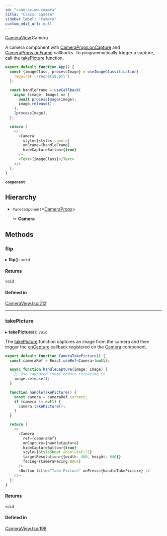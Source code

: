 ```yaml
---
id: "cameraview.camera"
title: "Class: Camera"
sidebar_label: "Camera"
custom_edit_url: null
---
```


[CameraView](../modules/cameraview.md).Camera

A camera component with [CameraProps.onCapture](../interfaces/cameraview.cameraprops.md#oncapture) and [CameraProps.onFrame](../interfaces/cameraview.cameraprops.md#onframe) callbacks.
To programmatically trigger a capture, call the [takePicture](cameraview.camera.md#takepicture) function.

```typescript
export default function App() {
  const {imageClass, processImage} = useImageClassification(
    require('./resnet18.ptl'),
  );

  const handleFrame = useCallback(
    async (image: Image) => {
      await processImage(image);
      image.release();
    },
    [processImage],
  );

  return (
    <>
      <Camera
        style={styles.camera}
        onFrame={handleFrame}
        hideCaptureButton={true}
      />
      <Text>{imageClass}</Text>
    </>
  );
}
```

**`component`**

## Hierarchy

- `PureComponent`<[CameraProps](../interfaces/cameraview.cameraprops.md)\>

  ↳ **Camera**

## Methods

### flip

▸ **flip**(): `void`

#### Returns

`void`

#### Defined in

[CameraView.tsx:212](https://github.com/pytorch/live/blob/0290bc4/react-native-pytorch-core/src/CameraView.tsx#L212)

___

### takePicture

▸ **takePicture**(): `void`

The [takePicture](cameraview.camera.md#takepicture) function captures an image from the camera and then
trigger the [onCapture](../interfaces/cameraview.cameraprops.md#oncapture) callback registered on the [Camera](cameraview.camera.md)
component.

```typescript
export default function CameraTakePicture() {
  const cameraRef = React.useRef<Camera>(null);

  async function handleCapture(image: Image) {
    // Use captured image before releasing it.
    image.release();
  }

  function handleTakePicture() {
    const camera = cameraRef.current;
    if (camera != null) {
      camera.takePicture();
    }
  }

  return (
    <>
      <Camera
        ref={cameraRef}
        onCapture={handleCapture}
        hideCaptureButton={true}
        style={StyleSheet.absoluteFill}
        targetResolution={{width: 480, height: 640}}
        facing={CameraFacing.BACK}
      />
      <Button title="Take Picture" onPress={handleTakePicture} />
    </>
  );
}
```

#### Returns

`void`

#### Defined in

[CameraView.tsx:198](https://github.com/pytorch/live/blob/0290bc4/react-native-pytorch-core/src/CameraView.tsx#L198)
